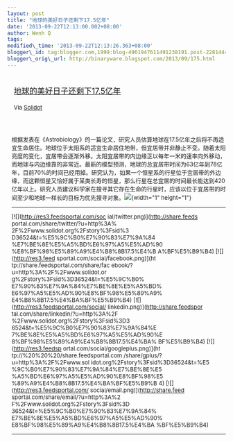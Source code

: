 ```yaml
--- 
layout: post 
title: "地球的美好日子还剩下17.5亿年" 
date: '2013-09-22T12:13:00.002+08:00' 
author: Wenh Q
tags:
modified\_time: '2013-09-22T12:13:26.363+08:00' 
blogger\_id: tag:blogger.com,1999:blog-4961947611491238191.post-2281444877781920958
blogger\_orig\_url: http://binaryware.blogspot.com/2013/09/175.html
---
```

<div style="margin: 10px; padding: 5px;">

<div style="font-size: 18px;">

[地球的美好日子还剩下17.5亿年](http://solidot.org.feedsportal.com/c/33236/f/556826/s/31832f6f/sc/21/l/0L0Ssolidot0Borg0Cstory0Dsid0F36524/story01.htm)

</div>

<div style="font-size: 13px;">

Via [Solidot](http://www.solidot.org/)

</div>

</div>

<div style="font-size: 13px; padding: 15px 0 10px 10px;">

根据发表在《Astrobiology》的一篇论文，研究人员估算地球在17.5亿年之后将不再适宜生命居住。地球位于太阳系的适宜生命居住地带，但宜居带并非静止不变。随着太阳亮度的变化，宜居带会逐渐外移。太阳宜居带的内边缘正以每年一米的速率向外移动，而地球与内边缘靠的非常近。最新的模型预测，地球的总宜居带时间为63亿年到78亿年，目前70%的时间已经用掉。研究认为，如果一个恒星系的行星位于宜居带的外边缘，而这颗恒星又恰好属于某类长寿的恒星，那么行星在总宜居的时间最长能达到420亿年以上。研究人员建议科学家在搜寻其它存在生命的行星时，应该以位于宜居带的时间至少和地球一样长的目标为优先搜寻对象。![](http://solidot.org.feedsportal.com/c/33236/f/556826/s/31832f6f/sc/21/mf.gif){width="1"
height="1"}

<div>

  ------------------------------------ ------------------------------------
  [![](http://res3.feedsportal.com/soc 
  ial/twitter.png)](http://share.feeds 
  portal.com/share/twitter/?u=http%3A% 
  2F%2Fwww.solidot.org%2Fstory%3Fsid%3 
  D36524&t=%E5%9C%B0%E7%90%83%E7%9A%84 
  %E7%BE%8E%E5%A5%BD%E6%97%A5%E5%AD%90 
  %E8%BF%98%E5%89%A9%E4%B8%8B17.5%E4%B 
  A%BF%E5%B9%B4) [![](http://res3.feed 
  sportal.com/social/facebook.png)](ht 
  tp://share.feedsportal.com/share/fac 
  ebook/?u=http%3A%2F%2Fwww.solidot.or 
  g%2Fstory%3Fsid%3D36524&t=%E5%9C%B0% 
  E7%90%83%E7%9A%84%E7%BE%8E%E5%A5%BD% 
  E6%97%A5%E5%AD%90%E8%BF%98%E5%89%A9% 
  E4%B8%8B17.5%E4%BA%BF%E5%B9%B4) [![] 
  (http://res3.feedsportal.com/social/ 
  linkedin.png)](http://share.feedspor 
  tal.com/share/linkedin/?u=http%3A%2F 
  %2Fwww.solidot.org%2Fstory%3Fsid%3D3 
  6524&t=%E5%9C%B0%E7%90%83%E7%9A%84%E 
  7%BE%8E%E5%A5%BD%E6%97%A5%E5%AD%90%E 
  8%BF%98%E5%89%A9%E4%B8%8B17.5%E4%BA% 
  BF%E5%B9%B4) [![](http://res3.feedsp 
  ortal.com/social/googleplus.png)](ht 
  tp://%20%20%20/share.feedsportal.com 
  /share/gplus/?u=http%3A%2F%2Fwww.sol 
  idot.org%2Fstory%3Fsid%3D36524&t=%E5 
  %9C%B0%E7%90%83%E7%9A%84%E7%BE%8E%E5 
  %A5%BD%E6%97%A5%E5%AD%90%E8%BF%98%E5 
  %89%A9%E4%B8%8B17.5%E4%BA%BF%E5%B9%B 
  4) [![](http://res3.feedsportal.com/ 
  social/email.png)](http://share.feed 
  sportal.com/share/email/?u=http%3A%2 
  F%2Fwww.solidot.org%2Fstory%3Fsid%3D 
  36524&t=%E5%9C%B0%E7%90%83%E7%9A%84% 
  E7%BE%8E%E5%A5%BD%E6%97%A5%E5%AD%90% 
  E8%BF%98%E5%89%A9%E4%B8%8B17.5%E4%BA 
  %BF%E5%B9%B4)                        
  ------------------------------------ ------------------------------------

</div>

</div>
